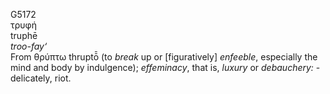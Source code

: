 <body>
  <p>G5172<br>  τρυφή  <br> truphē  <br><i>troo-fay‘ </i><br>From   θρύπτω    thruptō̄   (to <i>break</i> up or [figuratively] <i>enfeeble</i>, especially the mind and body by indulgence); <i>effeminacy</i>, that is, <i>luxury</i> or <i>debauchery:</i> - delicately, riot.<br></p>
 </body>